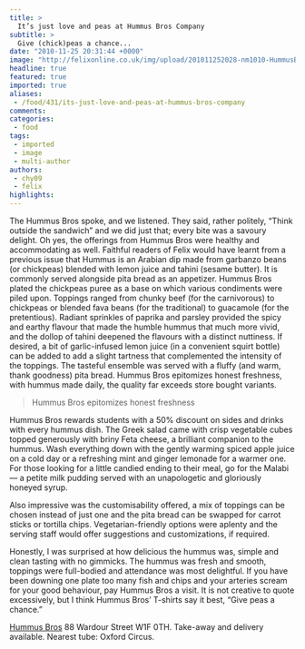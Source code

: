 ```yaml
---
title: >
  It’s just love and peas at Hummus Bros Company
subtitle: >
  Give (chick)peas a chance...
date: "2010-11-25 20:31:44 +0000"
image: "http://felixonline.co.uk/img/upload/201011252028-nm1010-HummusBR.jpg"
headline: true
featured: true
imported: true
aliases:
 - /food/431/its-just-love-and-peas-at-hummus-bros-company
comments:
categories:
 - food
tags:
 - imported
 - image
 - multi-author
authors:
 - chy09
 - felix
highlights:
---
```


The Hummus Bros spoke, and we listened. They said, rather politely, “Think outside the sandwich” and we did just that; every bite was a savoury delight. Oh yes, the offerings from Hummus Bros were healthy and accommodating as well. Faithful readers of Felix would have learnt from a previous issue that Hummus is an Arabian dip made from garbanzo beans (or chickpeas) blended with lemon juice and tahini (sesame butter). It is commonly served alongside pita bread as an appetizer. Hummus Bros plated the chickpeas puree as a base on which various condiments were piled upon. Toppings ranged from chunky beef (for the carnivorous) to chickpeas or blended fava beans (for the traditional) to guacamole (for the pretentious). Radiant sprinkles of paprika and parsley provided the spicy and earthy flavour that made the humble hummus that much more vivid, and the dollop of tahini deepened the flavours with a distinct nuttiness. If desired, a bit of garlic-infused lemon juice (in a convenient squirt bottle) can be added to add a slight tartness that complemented the intensity of the toppings. The tasteful ensemble was served with a fluffy (and warm, thank goodness) pita bread. Hummus Bros epitomizes honest freshness, with hummus made daily, the quality far exceeds store bought variants.

> Hummus Bros epitomizes honest freshness

Hummus Bros rewards students with a 50% discount on sides and drinks with every hummus dish. The Greek salad came with crisp vegetable cubes topped generously with briny Feta cheese, a brilliant companion to the hummus. Wash everything down with the gently warming spiced apple juice on a cold day or a refreshing mint and ginger lemonade for a warmer one. For those looking for a little candied ending to their meal, go for the Malabi — a petite milk pudding served with an unapologetic and gloriously honeyed syrup.

Also impressive was the customisability offered, a mix of toppings can be chosen instead of just one and the pita bread can be swapped for carrot sticks or tortilla chips. Vegetarian-friendly options were aplenty and the serving staff would offer suggestions and customizations, if required.

Honestly, I was surprised at how delicious the hummus was, simple and clean tasting with no gimmicks. The hummus was fresh and smooth, toppings were full-bodied and attendance was most delightful. If you have been downing one plate too many fish and chips and your arteries scream for your good behaviour, pay Hummus Bros a visit. It is not creative to quote excessively, but I think Hummus Bros’ T-shirts say it best, “Give peas a chance.”

[Hummus Bros](http://www.hbros.co.uk/) 88 Wardour Street W1F 0TH. Take-away and delivery available. Nearest tube: Oxford Circus.

